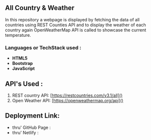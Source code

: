 ## All Country & Weather

In this repository a webpage is displayed by fetching the data of all countries using REST Counties API and to display the weather of each country again OpenWeatherMap API is called to showcase the current temperature.

### Languages or TechStack used :

* **HTML5**
* **Bootstrap**
* **JavaScript**

## API's Used :

1. REST country API:     [https://restcountries.com/v3.1/all]()
2. Open Weather API:   [https://openweathermap.org/api]()

## Deployment Link:

* thru' GitHub Page  :
* thru' Netlify :
